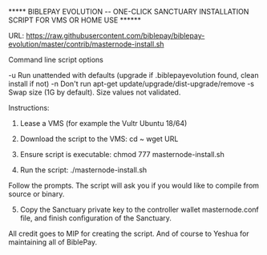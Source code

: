 ***** BIBLEPAY EVOLUTION  --  ONE-CLICK SANCTUARY INSTALLATION SCRIPT FOR VMS OR HOME USE ****** 


URL:
https://raw.githubusercontent.com/biblepay/biblepay-evolution/master/contrib/masternode-install.sh

Command line script options

-u  Run unattended with defaults (upgrade if .biblepayevolution found, clean install if not)
-n  Don't run apt-get update/upgrade/dist-upgrade/remove 
-s  Swap size (1G by default). Size values not validated.

Instructions:
1.  Lease a VMS (for example the Vultr Ubuntu 18/64) 
2.  Download the script to the VMS:
     cd ~
     wget URL

3.  Ensure script is executable:
     chmod 777 masternode-install.sh

4.  Run the script:
     ./masternode-install.sh

Follow the prompts.  The script will ask you if you would like to compile from source or binary.

5.  Copy the Sanctuary private key to the controller wallet masternode.conf file, and finish configuration of the Sanctuary.

All credit goes to MIP for creating the script.   And of course to Yeshua for maintaining all of BiblePay.

